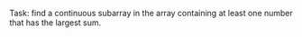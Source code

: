 Task: find a continuous subarray in the array containing at least one number that has the largest sum.
